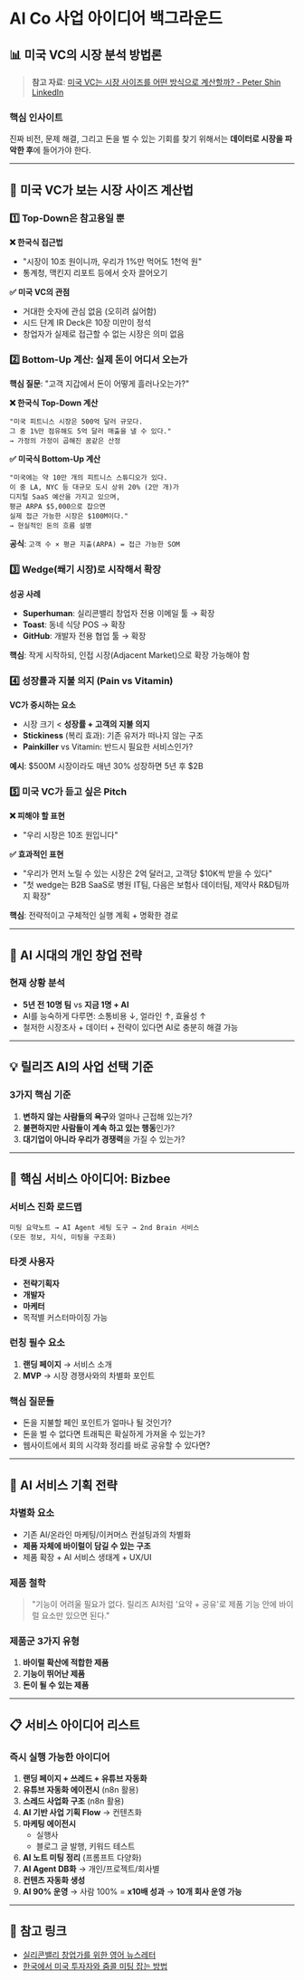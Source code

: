 # AI Co 사업 아이디어 백그라운드

## 📊 미국 VC의 시장 분석 방법론

> **참고 자료**: [미국 VC는 시장 사이즈를 어떤 방식으로 계산할까? - Peter Shin LinkedIn](https://lnkd.in/gK67Fw_u)

### 핵심 인사이트
진짜 비전, 문제 해결, 그리고 돈을 벌 수 있는 기회를 찾기 위해서는 **데이터로 시장을 파악한 후**에 들어가야 한다.

---

## 🎯 미국 VC가 보는 시장 사이즈 계산법

### 1️⃣ Top-Down은 참고용일 뿐

**❌ 한국식 접근법**
- "시장이 10조 원이니까, 우리가 1%만 먹어도 1천억 원"
- 통계청, 맥킨지 리포트 등에서 숫자 끌어오기

**✅ 미국 VC의 관점**
- 거대한 숫자에 관심 없음 (오히려 싫어함)
- 시드 단계 IR Deck은 10장 미만이 정석
- 창업자가 실제로 접근할 수 없는 시장은 의미 없음

### 2️⃣ Bottom-Up 계산: 실제 돈이 어디서 오는가

**핵심 질문**: "고객 지갑에서 돈이 어떻게 흘러나오는가?"

**❌ 한국식 Top-Down 계산**
```
"미국 피트니스 시장은 500억 달러 규모다. 
그 중 1%만 점유해도 5억 달러 매출을 낼 수 있다."
→ 가정의 가정이 곱해진 꿈같은 산정
```

**✅ 미국식 Bottom-Up 계산**
```
"미국에는 약 10만 개의 피트니스 스튜디오가 있다.
이 중 LA, NYC 등 대규모 도시 상위 20% (2만 개)가 
디지털 SaaS 예산을 가지고 있으며,
평균 ARPA $5,000으로 잡으면 
실제 접근 가능한 시장은 $100M이다."
→ 현실적인 돈의 흐름 설명
```

**공식**: `고객 수 × 평균 지출(ARPA) = 접근 가능한 SOM`

### 3️⃣ Wedge(쐐기 시장)로 시작해서 확장

**성공 사례**
- **Superhuman**: 실리콘밸리 창업자 전용 이메일 툴 → 확장
- **Toast**: 동네 식당 POS → 확장  
- **GitHub**: 개발자 전용 협업 툴 → 확장

**핵심**: 작게 시작하되, 인접 시장(Adjacent Market)으로 확장 가능해야 함

### 4️⃣ 성장률과 지불 의지 (Pain vs Vitamin)

**VC가 중시하는 요소**
- 시장 크기 < **성장률 + 고객의 지불 의지**
- **Stickiness** (복리 효과): 기존 유저가 떠나지 않는 구조
- **Painkiller** vs Vitamin: 반드시 필요한 서비스인가?

**예시**: $500M 시장이라도 매년 30% 성장하면 5년 후 $2B

### 5️⃣ 미국 VC가 듣고 싶은 Pitch

**❌ 피해야 할 표현**
- "우리 시장은 10조 원입니다"

**✅ 효과적인 표현**
- "우리가 먼저 노릴 수 있는 시장은 2억 달러고, 고객당 $10K씩 받을 수 있다"
- "첫 wedge는 B2B SaaS로 병원 IT팀, 다음은 보험사 데이터팀, 제약사 R&D팀까지 확장"

**핵심**: 전략적이고 구체적인 실행 계획 + 명확한 경로

---

## 🤖 AI 시대의 개인 창업 전략

### 현재 상황 분석
- **5년 전 10명 팀** vs **지금 1명 + AI**
- AI를 능숙하게 다루면: 소통비용 ↓, 얼라인 ↑, 효율성 ↑
- 철저한 시장조사 + 데이터 + 전략이 있다면 AI로 충분히 해결 가능

---

## 💡 릴리즈 AI의 사업 선택 기준

### 3가지 핵심 기준
1. **변하지 않는 사람들의 욕구**와 얼마나 근접해 있는가?
2. **불편하지만 사람들이 계속 하고 있는 행동**인가?
3. **대기업이 아니라 우리가 경쟁력**을 가질 수 있는가?

---

## 🚀 핵심 서비스 아이디어: Bizbee

### 서비스 진화 로드맵
```
미팅 요약노트 → AI Agent 세팅 도구 → 2nd Brain 서비스
(모든 정보, 지식, 미팅을 구조화)
```

### 타겟 사용자
- **전략기획자**
- **개발자** 
- **마케터**
- 목적별 커스터마이징 가능

### 런칭 필수 요소
1. **랜딩 페이지** → 서비스 소개
2. **MVP** → 시장 경쟁사와의 차별화 포인트

### 핵심 질문들
- 돈을 지불할 페인 포인트가 얼마나 될 것인가?
- 돈을 벌 수 없다면 트래픽은 확실하게 가져올 수 있는가?
- 웹사이트에서 회의 시각화 정리를 바로 공유할 수 있다면?

---

## 🎯 AI 서비스 기획 전략

### 차별화 요소
- 기존 AI/온라인 마케팅/이커머스 컨설팅과의 차별화
- **제품 자체에 바이럴이 담길 수 있는 구조**
- 제품 확장 + AI 서비스 생태계 + UX/UI

### 제품 철학
> "기능이 어려울 필요가 없다. 릴리즈 AI처럼 '요약 + 공유'로 제품 기능 안에 바이럴 요소만 있으면 된다."

### 제품군 3가지 유형
1. **바이럴 확산에 적합한 제품**
2. **기능이 뛰어난 제품**  
3. **돈이 될 수 있는 제품**

---

## 📋 서비스 아이디어 리스트

### 즉시 실행 가능한 아이디어
1. **랜딩 페이지 + 쓰레드 + 유튜브 자동화**
2. **유튜브 자동화 에이전시** (n8n 활용)
3. **스레드 사업화 구조** (n8n 활용)
4. **AI 기반 사업 기획 Flow** → 컨텐츠화
5. **마케팅 에이전시**
   - 실행사
   - 블로그 글 발행, 키워드 테스트
6. **AI 노트 미팅 정리** (프롬프트 다양화)
7. **AI Agent DB화** → 개인/프로젝트/회사별
8. **컨텐츠 자동화 생성**
9. **AI 90% 운영** → 사람 100% = **x10배 성과** → **10개 회사 운영 가능**

---

## 🔗 참고 링크
- [실리콘밸리 창업가를 위한 영어 뉴스레터](https://lnkd.in/gK67Fw_u)
- [한국에서 미국 투자자와 줌콜 미팅 잡는 방법](https://lnkd.in/gTrVtrq7)